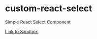 # custom-react-select
Simple React Select Component

[Link to Sandbox](https://codesandbox.io/s/simple-custom-dropdown-menu-9o6nj5)
